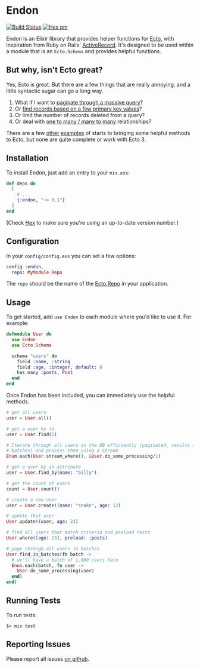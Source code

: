 # Endon
[![Build Status](https://secure.travis-ci.org/bmuller/endon.png?branch=master)](https://travis-ci.org/bmuller/endon)
[![Hex pm](http://img.shields.io/hexpm/v/endon.svg?style=flat)](https://hex.pm/packages/endon)

Endon is an Elixir library that provides helper functions for [Ecto](https://hexdocs.pm/ecto/getting-started.html#content), with inspiration from Ruby on Rails' [ActiveRecord](https://guides.rubyonrails.org/active_record_basics.html).  It's designed to be used within a module that is an `Ecto.Schema` and provides helpful functions.

## But why, isn't Ecto great?
Yes, Ecto is great.  But there are a few things that are really annoying, and a little syntactic sugar can go a long way.

1. What if I want to [paginate through a massive query](https://api.rubyonrails.org/classes/ActiveRecord/Batches.html#method-i-find_in_batches)?
1. Or [find records based on a few primary key values](https://api.rubyonrails.org/classes/ActiveRecord/FinderMethods.html#method-i-find)?
1. Or limit the number of records deleted from a query?
1. Or deal with [one to many / many to many](https://api.rubyonrails.org/classes/ActiveRecord/Associations/CollectionProxy.html) relationships?

There are a few [other](https://github.com/meyercm/base_model) [examples](http://rocket-science.ru/hacking/2018/10/30/active-record-smell-in-elixir) of starts to bringing some helpful methods to Ecto, but none are quite complete or work with Ecto 3.

## Installation

To install Endon, just add an entry to your `mix.exs`:

``` elixir
def deps do
  [
    # ...
    {:endon, "~> 0.1"}
  ]
end
```

(Check [Hex](https://hex.pm/packages/endon) to make sure you're using an up-to-date version number.)

## Configuration

In your `config/config.exs` you can set a few options:

``` elixir
config :endon,
  repo: MyModule.Repo
```

The `repo` should be the name of the [Ecto.Repo](https://hexdocs.pm/ecto/Ecto.Repo.html) in your application.

## Usage

To get started, add `use Endon` to each module where you'd like to use it.  For example:

``` elixir
defmodule User do
  use Endon
  use Ecto.Schema

  schema "users" do
    field :name, :string
    field :age, :integer, default: 0
    has_many :posts, Post
  end
end
```

Once Endon has been included, you can immediately use the helpful methods.

``` elixir
# get all users
user = User.all()

# get a user by id
user = User.find(1)

# Iterate through all users in the DB efficiently (paginated, results are queried in
# batches) and process them using a Stream
Enum.each(User.stream_where(), &User.do_some_processing/1)

# get a user by an attribute
user = User.find_by(name: "billy")

# get the count of users
count = User.count()

# create a new user
user = User.create!(name: "snake", age: 12)

# update that user
User.update!(user, age: 23)

# find all users that match criteria and preload Posts
User.where([age: 23], preload: :posts)

# page through all users in batches
User.find_in_batches(fn batch ->
  # we'll have a batch of 1,000 users here
  Enun.each(batch, fn user ->
    User.do_some_processing(user)
  end)
end)
```

## Running Tests

To run tests:

``` shell
$> mix test
```

## Reporting Issues

Please report all issues [on github](https://github.com/bmuller/endon/issues).
